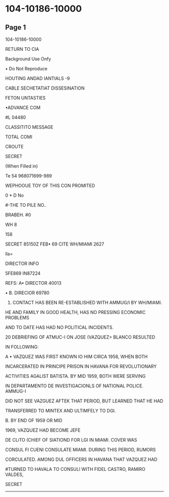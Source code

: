 # 104-10186-10000

## Page 1

104-10186-10000

RETURN TO CIA

Background Use Onfy

• Do Not Reproduce

HOUTING ANDAD IANTIALS -9

CABLE SECHETATIAT DISSESINATION

FETON UNTASTIES

•ADVANCE COM

#L 04480

CLASSITITO MESSAGE

TOTAL COMI

CROUTE

SECRET

(When Filled in)

Te 54 968071699-989

WEPHOOUE TOY OF THIS CON PROMITED

0 * D No

#-THE TO PILE NO..

BRABEH. #0

WH 8

158

SECRET 85150Z FEB• 69 CITE WH/MIAMI 2627

lla=

DIRECTOR INFO

5FE869 IN87224

REFS: A• DIRECTOR 40013

• B. DIRECIOR 69780

1. CONTACT HAS BEEN RE-ESTABLISHED WITH AMMUG/I BY WH/MIAMI.

HE AND FAMILY IN GOOD HEALTH, HAS NO PRESSING ECONOMIC PROBLEMS

AND TO DATE HAS HAD NO POLITICAL INCIDENTS.

20 DEBRIEFING OF ATMUC-I ON JOSE (VAZQUEZ> BLANCO RESULTED

IN FOLLOWING:

A • VAZQUEZ WAS FIRST KNOWN IO HIM CIRCA 1958, WHEN BOTH

INCARCERATED IN PRINCIPE PRISON IN HAVANA FOR REVOLUTIONARY

ACTIVITIES AGALIST BATISTA. BY MID 1959, BOTH WERE SERVING

IN DEPARTAMENTO DE INVESTIGACIONLS OF NATIONAL POLICE. AMMUG-I

DID NOT SEE VAZGUEZ AFTEK THAT PERIOD, BUT LEARNED THAT HE HAD

TRANSFERRED TO MINTEX AND ULTIMFELY TO DGI.

B. BY END OF 1959 OR MID

1969, VAZQUEZ HAD BECOME JEFE

DE CLiTO (CHIEF OF SIATIOND FOR LGI IN MIAMI. COVER WAS

CONSUL FI CUENI CONSULATE MIAMI. DURING THIS PERIOD, RUMORS

CORCULATED. AMONG DUL OFFICERS IN HAVANA THAT VAZQUEZ HAD

#TURNED TO HAVALA TO CONSULI WITH FIDEL CASTRO, RAMIRO VALDES,

SECRET

---

